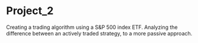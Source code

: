 # Project_2
Creating a trading algorithm using a S&amp;P 500 index ETF.  Analyzing the difference between an actively traded strategy, to a more passive approach. 
